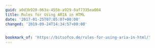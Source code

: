 ```yaml
---
guid: a0d3b928-063a-455b-a929-0af7335ea004
title: Rules for Using ARIA in HTML
date: '2017-01-25T07:05:07+00:00'
changed: '2019-09-24T14:34:57+00:00'


bookmark_of: 'https://bitsofco.de/rules-for-using-aria-in-html/'
---
```




